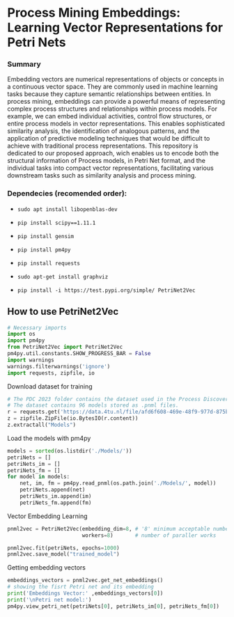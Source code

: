 # Process Mining Embeddings: Learning Vector Representations for Petri Nets

### Summary

Embedding vectors are numerical representations of objects or concepts
in a continuous vector space. They are commonly used in machine learning
tasks because they capture semantic relationships between entities. In
process mining, embeddings can provide a powerful means of representing
complex process structures and relationships within process models. For
example, we can embed individual activities, control flow structures, or
entire process models in vector representations. This enables
sophisticated similarity analysis, the identification of analogous
patterns, and the application of predictive modeling techniques that
would be difficult to achieve with traditional process representations.
This repository is dedicated to our proposed approach, wich enables us
to encode both the structural information of Process models, in Petri
Net format, and the individual tasks into compact vector
representations, facilitating various downstream tasks such as
similarity analysis and process mining.

### Dependecies (recomended order):

-   `sudo apt install libopenblas-dev`

-   `pip install scipy==1.11.1`

-   `pip install gensim`

-   `pip install pm4py`

-   `pip install requests`

-   `sudo apt-get install graphviz`

-   `pip install -i https://test.pypi.org/simple/ PetriNet2Vec`

## How to use PetriNet2Vec
``` python
# Necessary imports
import os
import pm4py
from PetriNet2Vec import PetriNet2Vec
pm4py.util.constants.SHOW_PROGRESS_BAR = False
import warnings
warnings.filterwarnings('ignore')
import requests, zipfile, io
```

Download dataset for training 

``` python
# The PDC 2023 folder contains the dataset used in the Process Discovery Contest of 2023.
# The dataset contains 96 models stored as .pnml files.
r = requests.get('https://data.4tu.nl/file/afd6f608-469e-48f9-977d-875b45840d39/e8eaeb15-b503-443c-8666-43f3c5261eb2')
z = zipfile.ZipFile(io.BytesIO(r.content))
z.extractall("Models")
```

Load the models with pm4py
``` python
models = sorted(os.listdir('./Models/'))
petriNets = []
petriNets_im = []
petriNets_fm = []
for model in models:
    net, im, fm = pm4py.read_pnml(os.path.join('./Models/', model))
    petriNets.append(net)
    petriNets_im.append(im)
    petriNets_fm.append(fm)
```

Vector Embedding Learning
``` python
pnml2vec = PetriNet2Vec(embedding_dim=8, # '8' minimum acceptable number of embedding dimensions
                        workers=8)       # number of paraller works

pnml2vec.fit(petriNets, epochs=1000)
pnml2vec.save_model("trained_model")
```

Getting embedding vectors
``` python
embeddings_vectors = pnml2vec.get_net_embeddings()
# showing the fisrt Petri net and its embedding
print('Embeddings Vector:' ,embeddings_vectors[0])
print('\nPetri net model:')
pm4py.view_petri_net(petriNets[0], petriNets_im[0], petriNets_fm[0])
```
